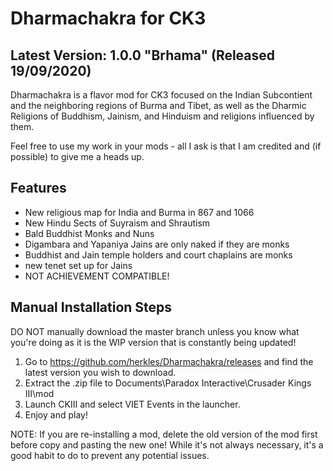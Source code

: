 # Dharmachakra for CK3

## Latest Version: 1.0.0 "Brhama" (Released 19/09/2020)

Dharmachakra is a flavor mod for CK3 focused on the Indian Subcontient and the neighboring regions of Burma and Tibet, as well as the Dharmic Religions of Buddhism, Jainism, and Hinduism and religions influenced by them.

Feel free to use my work in your mods - all I ask is that I am credited and (if possible) to give me a heads up.

## Features

- New religious map for India and Burma in 867 and 1066
- New Hindu Sects of Suyraism and Shrautism
- Bald Buddhist Monks and Nuns
- Digambara and Yapaniya Jains are only naked if they are monks
- Buddhist and Jain temple holders and court chaplains are monks
- new tenet set up for Jains
- NOT ACHIEVEMENT COMPATIBLE!


## Manual Installation Steps

DO NOT manually download the master branch unless you know what you're doing as it is the WIP version that is constantly being updated!

1. Go to https://github.com/herkles/Dharmachakra/releases and find the latest version you wish to download.
2. Extract the .zip file to Documents\Paradox Interactive\Crusader Kings III\mod
3. Launch CKIII and select VIET Events in the launcher.
4. Enjoy and play!

NOTE: If you are re-installing a mod, delete the old version of the mod first before copy and pasting the new one! While it's not always necessary, it's a good habit to do to prevent any potential issues.
